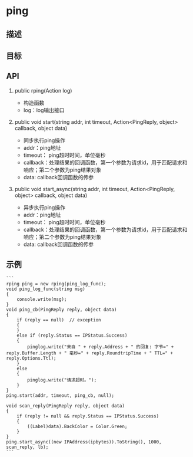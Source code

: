 # ping

## 描述

## 目标

## API
1. public rping(Action<string> log)  
    - 构造函数
    - log：log输出接口

2. public void start(string addr, int timeout, Action<PingReply, object> callback, object data)
    - 同步执行ping操作
    - addr：ping地址
    - timeout： ping超时时间，单位毫秒
    - callback：处理结果的回调函数，第一个参数为请求id，用于匹配请求和响应；第二个参数为ping结果对象
    - data: callback回调函数的传参

3. public void start_async(string addr, int timeout, Action<PingReply, object> callback, object data)
    - 异步执行ping操作
    - addr：ping地址
    - timeout： ping超时时间，单位毫秒
    - callback：处理结果的回调函数，第一个参数为请求id，用于匹配请求和响应；第二个参数为ping结果对象
    - data: callback回调函数的传参

## 示例
    ```
    rping ping = new rping(ping_log_func);
    void ping_log_func(string msg)
    {
        console.write(msg);
    }
    void ping_cb(PingReply reply, object data)
    {
        if (reply == null)  // exception
        {
        }
        else if (reply.Status == IPStatus.Success)
        {
            pinglog.write("来自 " + reply.Address + " 的回复: 字节=" + reply.Buffer.Length + " 毫秒=" + reply.RoundtripTime + " TTL=" + reply.Options.Ttl);
        }
        else
        {
            pinglog.write("请求超时。");
        }
    }
    ping.start(addr, timeout, ping_cb, null);

    void scan_reply(PingReply reply, object data)
    {
        if (reply != null && reply.Status == IPStatus.Success)
        {
            ((Label)data).BackColor = Color.Green;
        }
    }
    ping.start_async((new IPAddress(ipbytes)).ToString(), 1000, scan_reply, lb);
    ```